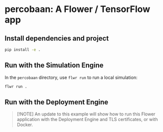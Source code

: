 # percobaan: A Flower / TensorFlow app

## Install dependencies and project

```bash
pip install -e .
```

## Run with the Simulation Engine

In the `percobaan` directory, use `flwr run` to run a local simulation:

```bash
flwr run .
```

## Run with the Deployment Engine

> \[!NOTE\]
> An update to this example will show how to run this Flower application with the Deployment Engine and TLS certificates, or with Docker.
